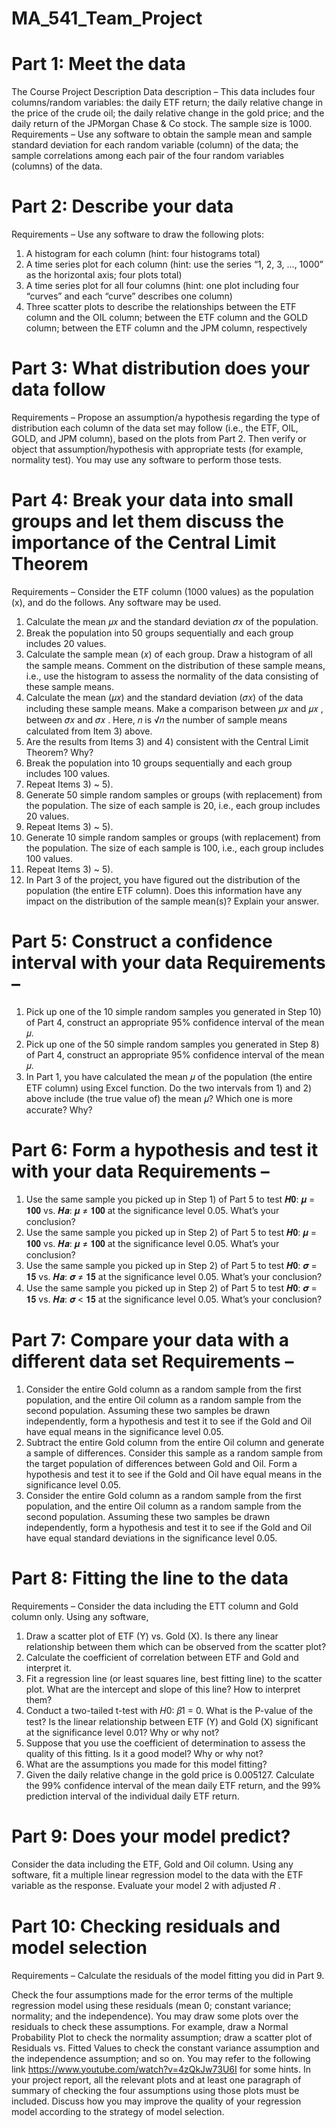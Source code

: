 # MA_541_Team_Project

# Part 1: Meet the data

The Course Project Description
Data description – This data includes four columns/random variables: the daily ETF return; the daily relative change in the price of the crude oil; the daily relative change in the gold price; and the daily return of the JPMorgan Chase & Co stock. The sample size is 1000.
Requirements – Use any software to obtain the sample mean and sample standard deviation for each random variable (column) of the data; the sample correlations among each pair of the four random variables (columns) of the data.


# Part 2: Describe your data

Requirements – Use any software to draw the following plots:
1) A histogram for each column (hint: four histograms total)
2) A time series plot for each column (hint: use the series “1, 2, 3, ..., 1000” as the
horizontal axis; four plots total)
3) A time series plot for all four columns (hint: one plot including four “curves” and each
“curve” describes one column)
4) Three scatter plots to describe the relationships between the ETF column and the OIL
column; between the ETF column and the GOLD column; between the ETF column and the JPM column, respectively


# Part 3: What distribution does your data follow

Requirements – Propose an assumption/a hypothesis regarding the type of distribution each column of the data set may follow (i.e., the ETF, OIL, GOLD, and JPM column), based on the plots from Part 2. Then verify or object that assumption/hypothesis with appropriate tests (for example, normality test). You may use any software to perform those tests.


# Part 4: Break your data into small groups and let them discuss the importance of the Central Limit Theorem

Requirements – Consider the ETF column (1000 values) as the population (x), and do the follows. Any software may be used.
1) Calculate the mean 𝜇𝑥 and the standard deviation 𝜎𝑥 of the population.
2) Break the population into 50 groups sequentially and each group includes 20 values.
3) Calculate the sample mean (𝑥) of each group. Draw a histogram of all the sample means. Comment on the distribution of these sample means, i.e., use the histogram to assess the normality of the data consisting of these sample means.
4) Calculate the mean (𝜇𝑥) and the standard deviation (𝜎𝑥) of the data including these sample means. Make a comparison between 𝜇𝑥 and 𝜇𝑥 , between 𝜎𝑥 and 𝜎𝑥 . Here, 𝑛 is √𝑛 the number of sample means calculated from Item 3) above.
5) Are the results from Items 3) and 4) consistent with the Central Limit Theorem? Why?
6) Break the population into 10 groups sequentially and each group includes 100 values.
7) Repeat Items 3) ~ 5).
8) Generate 50 simple random samples or groups (with replacement) from the population.
The size of each sample is 20, i.e., each group includes 20 values.
9) Repeat Items 3) ~ 5).
10) Generate 10 simple random samples or groups (with replacement) from the population.
The size of each sample is 100, i.e., each group includes 100 values.
11) Repeat Items 3) ~ 5).
12) In Part 3 of the project, you have figured out the distribution of the population (the entire
ETF column). Does this information have any impact on the distribution of the sample mean(s)? Explain your answer.

# Part 5: Construct a confidence interval with your data Requirements –

1) Pick up one of the 10 simple random samples you generated in Step 10) of Part 4, construct an appropriate 95% confidence interval of the mean 𝜇.
2) Pick up one of the 50 simple random samples you generated in Step 8) of Part 4, construct an appropriate 95% confidence interval of the mean 𝜇.
3) In Part 1, you have calculated the mean 𝜇 of the population (the entire ETF column) using Excel function. Do the two intervals from 1) and 2) above include (the true value of) the mean 𝜇? Which one is more accurate? Why?

# Part 6: Form a hypothesis and test it with your data Requirements –

1) Use the same sample you picked up in Step 1) of Part 5 to test 𝑯𝟎: 𝝁 = 𝟏𝟎𝟎 vs. 𝑯𝒂: 𝝁 ≠ 𝟏𝟎𝟎 at the significance level 0.05. What’s your conclusion?
2) Use the same sample you picked up in Step 2) of Part 5 to test 𝑯𝟎: 𝝁 = 𝟏𝟎𝟎 vs. 𝑯𝒂: 𝝁 ≠ 𝟏𝟎𝟎 at the significance level 0.05. What’s your conclusion?
3) Use the same sample you picked up in Step 2) of Part 5 to test 𝑯𝟎: 𝝈 = 𝟏𝟓 vs. 𝑯𝒂: 𝝈 ≠ 𝟏𝟓 at the significance level 0.05. What’s your conclusion?
4) Use the same sample you picked up in Step 2) of Part 5 to test 𝑯𝟎: 𝝈 = 𝟏𝟓 vs. 𝑯𝒂: 𝝈 < 𝟏𝟓 at the significance level 0.05. What’s your conclusion?

# Part 7: Compare your data with a different data set Requirements –

1) Consider the entire Gold column as a random sample from the first population, and the entire Oil column as a random sample from the second population. Assuming these two samples be drawn independently, form a hypothesis and test it to see if the Gold and Oil have equal means in the significance level 0.05.
2) Subtract the entire Gold column from the entire Oil column and generate a sample of differences. Consider this sample as a random sample from the target population of differences between Gold and Oil. Form a hypothesis and test it to see if the Gold and Oil have equal means in the significance level 0.05.
3) Consider the entire Gold column as a random sample from the first population, and the entire Oil column as a random sample from the second population. Assuming these two samples be drawn independently, form a hypothesis and test it to see if the Gold and Oil have equal standard deviations in the significance level 0.05.

# Part 8: Fitting the line to the data

Requirements –
Consider the data including the ETT column and Gold column only. Using any software,
1) Draw a scatter plot of ETF (Y) vs. Gold (X). Is there any linear relationship between them which can be observed from the scatter plot?
2) Calculate the coefficient of correlation between ETF and Gold and interpret it.
3) Fit a regression line (or least squares line, best fitting line) to the scatter plot. What are
the intercept and slope of this line? How to interpret them?
4) Conduct a two-tailed t-test with 𝐻0: 𝛽1 = 0. What is the P-value of the test? Is the linear
relationship between ETF (Y) and Gold (X) significant at the significance level 0.01?
Why or why not?
5) Suppose that you use the coefficient of determination to assess the quality of this fitting.
Is it a good model? Why or why not?
6) What are the assumptions you made for this model fitting?
7) Given the daily relative change in the gold price is 0.005127. Calculate the 99%
confidence interval of the mean daily ETF return, and the 99% prediction interval of the individual daily ETF return.

# Part 9: Does your model predict? 

Consider the data including the ETF, Gold and Oil column. Using any software, fit a multiple linear regression model to the data with the ETF variable as the response. Evaluate your model
2 with adjusted 𝑅 .

# Part 10: Checking residuals and model selection 
Requirements –
Calculate the residuals of the model fitting you did in Part 9. 

Check the four assumptions made for the error terms of the multiple regression model using these residuals (mean 0; constant variance; normality; and the independence). You may draw some plots over the residuals to check these assumptions. For example, draw a Normal Probability Plot to check the normality assumption; draw a scatter plot of Residuals vs. Fitted Values to check the constant variance assumption and the independence assumption; and so on. You may refer to the following link https://www.youtube.com/watch?v=4zQkJw73U6I for some hints. In your project report, all the relevant plots and at least one paragraph of summary of checking the four assumptions using those plots must be included.
Discuss how you may improve the quality of your regression model according to the strategy of model selection.
